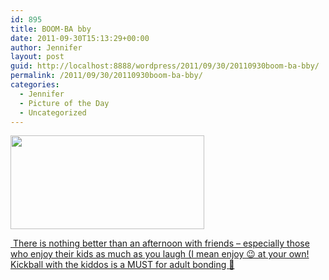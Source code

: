 ```yaml
---
id: 895
title: BOOM-BA bby
date: 2011-09-30T15:13:29+00:00
author: Jennifer
layout: post
guid: http://localhost:8888/wordpress/2011/09/30/20110930boom-ba-bby/
permalink: /2011/09/30/20110930boom-ba-bby/
categories:
  - Jennifer
  - Picture of the Day
  - Uncategorized
---
```

[<img title="IMG_0929" height="150" alt="" width="310" class="alignnone size-thumbnail wp-image-1104" src="http://static.squarespace.com/static/50db6bb3e4b015296cd43789/50dfa5b1e4b0dc6320e0b5ea/50dfa5b3e4b0dc6320e0b837/1317391410000/?format=original" />](http://www.flickr.com/photos/jenniferandJennifers_photos/sets/72157627665283575/)
  
[ ](http://www.flickr.com/photos/jenniferandJennifers_photos/sets/72157627665283575/)[There is nothing better than an afternoon with friends &#8211; especially those who enjoy their kids as much as you laugh (I mean enjoy 😉 at your own! Kickball with the kiddos is a MUST for adult bonding 🙂](http://www.flickr.com/photos/jenniferandJennifers_photos/sets/72157627665283575/)